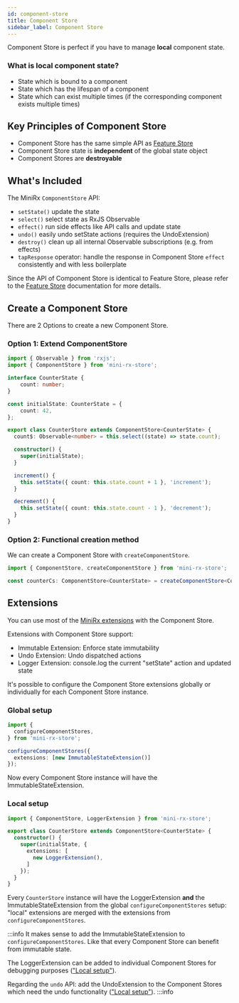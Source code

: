 ```yaml
---
id: component-store
title: Component Store
sidebar_label: Component Store
---
```


Component Store is perfect if you have to manage **local** component state.

### What is local component state?
- State which is bound to a component
- State which has the lifespan of a component
- State which can exist multiple times (if the corresponding component exists multiple times)

## Key Principles of Component Store
- Component Store has the same simple API as [Feature Store](fs-quick-start)
- Component Store state is **independent** of the global state object
- Component Stores are **destroyable**

## What's Included
The MiniRx `ComponentStore` API:
- `setState()` update the state
- `select()` select state as RxJS Observable
- `effect()` run side effects like API calls and update state
- `undo()` easily undo setState actions (requires the UndoExtension)
- `destroy()` clean up all internal Observable subscriptions (e.g. from effects)
- `tapResponse` operator: handle the response in Component Store `effect` consistently and with less boilerplate

Since the API of Component Store is identical to Feature Store, please refer to the 
[Feature Store](fs-quick-start) documentation for more details. 

## Create a Component Store

There are 2 Options to create a new Component Store.

### Option 1: Extend ComponentStore

```typescript
import { Observable } from 'rxjs';
import { ComponentStore } from 'mini-rx-store';

interface CounterState {
    count: number;
}

const initialState: CounterState = {
    count: 42,
};

export class CounterStore extends ComponentStore<CounterState> {
  count$: Observable<number> = this.select((state) => state.count);

  constructor() {
    super(initialState);
  }

  increment() {
    this.setState({ count: this.state.count + 1 }, 'increment');
  }

  decrement() {
    this.setState({ count: this.state.count - 1 }, 'decrement');
  }
}
```

### Option 2: Functional creation method

We can create a Component Store with `createComponentStore`.

```ts
import { ComponentStore, createComponentStore } from 'mini-rx-store';

const counterCs: ComponentStore<CounterState> = createComponentStore<CounterState>(initialState);
```


## Extensions
You can use most of the [MiniRx extensions](ext-quick-start) with the Component Store.

Extensions with Component Store support:

- Immutable Extension: Enforce state immutability
- Undo Extension: Undo dispatched actions
- Logger Extension: console.log the current "setState" action and updated state

It's possible to configure the Component Store extensions globally or individually for each Component Store instance.

### Global setup

```typescript
import {
  configureComponentStores,
} from 'mini-rx-store';

configureComponentStores({
  extensions: [new ImmutableStateExtension()]
});
```
Now every Component Store instance will have the ImmutableStateExtension. 

### Local setup
```typescript
import { ComponentStore, LoggerExtension } from 'mini-rx-store';

export class CounterStore extends ComponentStore<CounterState> {
  constructor() {
    super(initialState, {
      extensions: [
        new LoggerExtension(),
      ]
    });
  }
}
```

Every `CounterStore` instance will have the LoggerExtension **and** the 
ImmutableStateExtension from the global `configureComponentStores` setup: 
"local" extensions are merged with the extensions from `configureComponentStores`.

:::info
It makes sense to add the ImmutableStateExtension to `configureComponentStores`.
Like that every Component Store can benefit from immutable state.

The LoggerExtension can be added to individual Component Stores for debugging purposes (["Local setup"](#local-setup)).

Regarding the `undo` API: add the UndoExtension to the Component Stores which need the undo functionality (["Local setup"](#local-setup)). 
:::info

